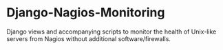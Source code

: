 # Django-Nagios-Monitoring
Django views and accompanying scripts to monitor the health of Unix-like servers from Nagios without additional software/firewalls.
